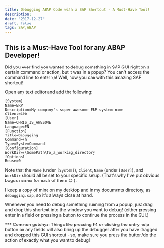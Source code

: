 ```yaml
---
title: Debugging ABAP Code with a SAP Shortcut - A Must-Have Tool!
description:
date: "2017-12-27"
draft: false
tags: SAP,ABAP
---
```


## This is a Must-Have Tool for any ABAP Developer!
Did you ever find you wanted to debug something in SAP GUI right on a certain command or action, but it was in a popup? You can't access the command line to enter `\h`! Well, now you can with this amazing SAP shortcut!

Open any text editor and add the following:

```
[System]
Name=ERP
Description=My company's super awesome ERP system name
Client=100
[User]
Name=CHRIS_IS_AWESOME
Language=EN
[Function]
Title=Debugging
Command=/h
Type=SystemCommand
[Configuration]
WorkDir=\\SomePath\To_a_working_directory
[Options]
Reuse=0
```

Note that the `Name` (under `[System]`), `Client`, `Name` (under `[User]`), and `WorkDir` should all be set to your specific setup. (That's why I've put obvious bogus names for each of them 😊 ).

I keep a copy of mine on my desktop and in my documents directory, as `debugging.sap`, so it's always close at hand.

Whenever you need to debug something running from a popup, just drag and drop this shortcut into the window you want to debug! (either pressing enter in a field or pressing a button to continue the process in the GUI.)

\*\*\* Common gotchya: Things like pressing F4 or clicking the entry help button on any fields will also bring up the debugger after you have dragged and dropped this GUI shortcut - so, make sure you press the button/do the action of exactly what you want to debug!

